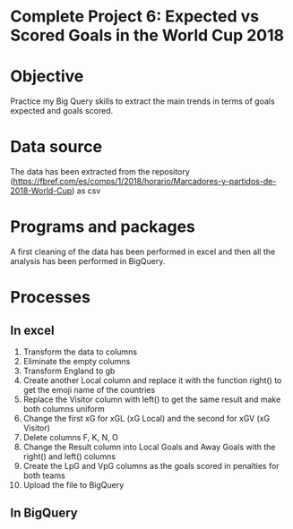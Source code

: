 # Complete Project 6: Expected vs Scored Goals in the World Cup 2018

# Objective
Practice my Big Query skills to extract the main trends in terms of goals expected and goals scored.

# Data source
The data has been extracted from the repository (https://fbref.com/es/comps/1/2018/horario/Marcadores-y-partidos-de-2018-World-Cup) as csv

# Programs and packages
A first cleaning of the data has been performed in excel and then all the analysis has been performed in BigQuery.

# Processes

## In excel
1. Transform the data to columns
2. Eliminate the empty columns
3. Transform England to gb
4. Create another Local column and replace it with the function right() to get the emoji name of the countries
6. Replace the Visitor column with left() to get the same result and make both columns uniform
7. Change the first xG for xGL (xG Local) and the second for xGV (xG Visitor)
8. Delete columns F, K, N, O
9. Change the Result column into Local Goals and Away Goals with the right() and left() columns
10. Create the LpG and VpG columns as the goals scored in penalties for both teams
11. Upload the file to BigQuery

## In BigQuery
